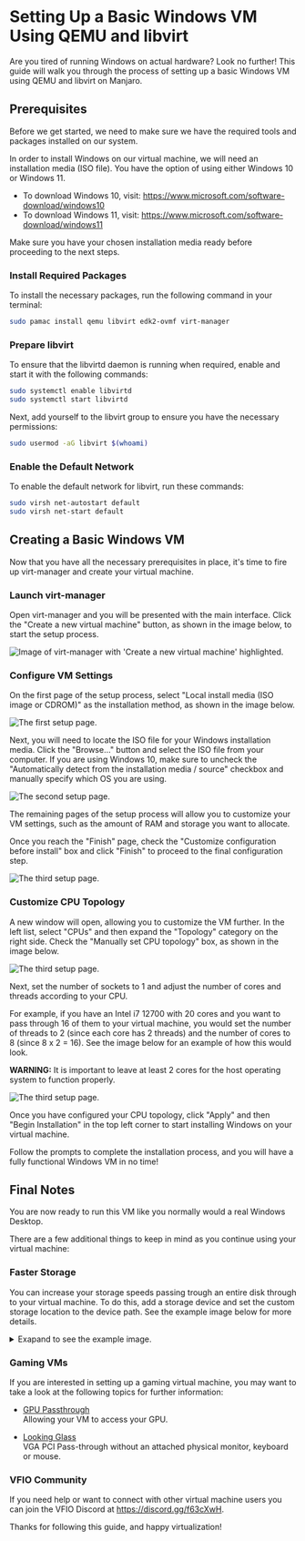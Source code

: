 # Setting Up a Basic Windows VM Using QEMU and libvirt
Are you tired of running Windows on actual hardware? Look no further! 
This guide will walk you through the process of setting up a basic Windows VM using QEMU and libvirt on Manjaro.


## Prerequisites
Before we get started, we need to make sure we have the required tools and packages installed on our system.

In order to install Windows on our virtual machine, we will need an installation media (ISO file). You have the option of using either Windows 10 or Windows 11.

* To download Windows 10, visit: https://www.microsoft.com/software-download/windows10
* To download Windows 11, visit: https://www.microsoft.com/software-download/windows11

Make sure you have your chosen installation media ready before proceeding to the next steps.

### Install Required Packages
To install the necessary packages, run the following command in your terminal:
```bash
sudo pamac install qemu libvirt edk2-ovmf virt-manager
```

### Prepare libvirt
To ensure that the libvirtd daemon is running when required, enable and start it with the following commands:
```bash
sudo systemctl enable libvirtd
sudo systemctl start libvirtd
```

Next, add yourself to the libvirt group to ensure you have the necessary permissions:
```bash
sudo usermod -aG libvirt $(whoami)
```

### Enable the Default Network
To enable the default network for libvirt, run these commands:
```bash
sudo virsh net-autostart default
sudo virsh net-start default
```


## Creating a Basic Windows VM
Now that you have all the necessary prerequisites in place, it's time to fire up virt-manager and create your virtual machine.

### Launch virt-manager
Open virt-manager and you will be presented with the main interface. Click the "Create a new virtual machine" button, as shown in the image below, to start the setup process.

<img 
  src="./.res/basic-vm/virt-manager_createVM.png" 
  alt="Image of virt-manager with 'Create a new virtual machine' highlighted."
/>

### Configure VM Settings
On the first page of the setup process, select "Local install media (ISO image or CDROM)" as the installation method, as shown in the image below.

<img
  src="./.res/basic-vm/virt-manager_setup_step01.png"
  alt="The first setup page."
/>


Next, you will need to locate the ISO file for your Windows installation media. Click the "Browse..." button and select the ISO file from your computer. If you are using Windows 10, make sure to uncheck the "Automatically detect from the installation media / source" checkbox and manually specify which OS you are using.

<img
  src="./.res/basic-vm/virt-manager_setup_step02.png"
  alt="The second setup page."
/>

The remaining pages of the setup process will allow you to customize your VM settings, such as the amount of RAM and storage you want to allocate. 

Once you reach the "Finish" page, check the "Customize configuration before install" box and click "Finish" to proceed to the final configuration step.

<img
  src="./.res/basic-vm/virt-manager_setup_step03.png"
  alt="The third setup page."
/>

### Customize CPU Topology
A new window will open, allowing you to customize the VM further. 
In the left list, select "CPUs" and then expand the "Topology" category on the right side. Check the "Manually set CPU topology" box, as shown in the image below.

<img
  src="./.res/basic-vm/virt-manager_cpu_step01.png"
  alt="The third setup page."
/>

Next, set the number of sockets to 1 and adjust the number of cores and threads according to your CPU. 

For example, if you have an Intel i7 12700 with 20 cores and you want to pass through 16 of them to your virtual machine, you would set the number of threads to 2 (since each core has 2 threads) and the number of cores to 8 (since 8 x 2 = 16). 
See the image below for an example of how this would look.

<b>WARNING:</b> It is important to leave at least 2 cores for the host operating system to function properly.

<img
  src="./.res/basic-vm/virt-manager_cpu_step02.png"
  alt="The third setup page."
/>

Once you have configured your CPU topology, click "Apply" and then "Begin Installation" in the top left corner to start installing Windows on your virtual machine. 

Follow the prompts to complete the installation process, and you will have a fully functional Windows VM in no time!


## Final Notes
You are now ready to run this VM like you normally would a real Windows Desktop.

There are a few additional things to keep in mind as you continue using your virtual machine:

### Faster Storage
You can increase your storage speeds passing trough an entire disk through to your virtual machine. To do this, add a storage device and set the custom storage location to the device path. See the example image below for more details.

<details>
  <summary>Exapand to see the example image.</summary>
  <img
    src="./.res/basic-vm/virt-manager_special_storage.png"
    alt="Example image for storage passthrough."
  />
</details>

### Gaming VMs
If you are interested in setting up a gaming virtual machine, you may want to take a look at the following topics for further information:

* [GPU Passthrough](../gaming/gpu-passthrough.md) </br>
  Allowing your VM to access your GPU.

* [Looking Glass](../gaming/looking-glass.md) </br>
  VGA PCI Pass-through without an attached physical monitor, keyboard or mouse.

### VFIO Community
If you need help or want to connect with other virtual machine users you can join the VFIO Discord at https://discord.gg/f63cXwH.

Thanks for following this guide, and happy virtualization!
